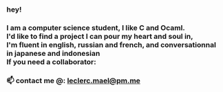 ### hey!

### I am a computer science student, I like C and Ocaml.<br/>I'd like to find a project I can pour my heart and soul in,<br/>I'm fluent in english, russian and french, and conversationnal in japanese and indonesian<br/>If you need a collaborator:
### 📫 contact me @: leclerc.mael@pm.me

<!--
**sudosmile/sudosmile** is a ✨ _special_ ✨ repository because its `README.md` (this file) appears on your GitHub profile.

Here are some ideas to get you started:

- 🔭 I’m currently working on ...
- 🌱 I’m currently learning ...
- 👯 I’m looking to collaborate on ...
- 🤔 I’m looking for help with ...
- 💬 Ask me about ...
- 😄 Pronouns: ...
- ⚡ Fun fact: ...
-->

